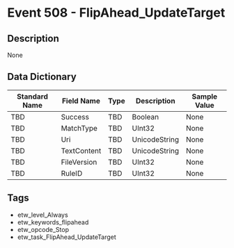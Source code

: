 # Event 508 - FlipAhead_UpdateTarget

## Description
None

## Data Dictionary
|Standard Name|Field Name|Type|Description|Sample Value|
|---|---|---|---|---|
|TBD|Success|TBD|Boolean|None|None|
|TBD|MatchType|TBD|UInt32|None|None|
|TBD|Uri|TBD|UnicodeString|None|None|
|TBD|TextContent|TBD|UnicodeString|None|None|
|TBD|FileVersion|TBD|UInt32|None|None|
|TBD|RuleID|TBD|UInt32|None|None|

## Tags
* etw_level_Always
* etw_keywords_flipahead
* etw_opcode_Stop
* etw_task_FlipAhead_UpdateTarget